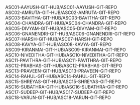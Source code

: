 ASC01-AAYUSH-GIT-HUB/ASC01-AAYUSH-GIT-REPO  
ASC02-AMRUTA-GIT-HUB/ASC02-AMRUTA-GIT-REPO  
ASC03-BAVITHA-GIT-HUB/ASC03-BAVITHA-GIT-REPO  
ASC04-CHANDRA-GIT-HUB/ASC04-CHANDRA-GIT-REPO  
ASC05-DIVYAM-GIT-HUB/ASC05-DIVYAM-GIT-REPO  
ASC06-GNANENDRI-GIT-HUB/ASC06-GNANENDRI-GIT-REPO  
ASC07-HARSH-GIT-HUB/ASC07-HARSH-GIT-REPO  
ASC08-KAVYA-GIT-HUB/ASC08-KAVYA-GIT-REPO  
ASC09-KIRANMAI-GIT-HUB/ASC09-KIRANMAI-GIT-REPO  
ASC10-NIVEDITHA-GIT-HUB/ASC10-NIVEDITHA-GIT-REPO  
ASC11-PAVITHRA-GIT-HUB/ASC11-PAVITHRA-GIT-REPO  
ASC12-PRABHAS-GIT-HUB/ASC12-PRABHAS-GIT-REPO  
ASC13-PRAVEEN-GIT-HUB/ASC13-PRAVEEN-GIT-REPO  
ASC14-RAHUL-GIT-HUB/ASC14-RAHUL-GIT-REPO  
ASC15-SHREYAS-GIT-HUB/ASC15-SHREYAS-GIT-REPO  
ASC16-SUBATHRA-GIT-HUB/ASC16-SUBATHRA-GIT-REPO  
ASC17-SUDEEP-GIT-HUB/ASC17-SUDEEP-GIT-REPO  
ASC18-VARUN-GIT-HUB/ASC18-VARUN-GIT-REPO  


